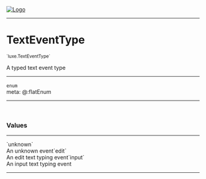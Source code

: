 
[![Logo](../../images/logo.png)](../../api/index.html)

---



<h1>TextEventType</h1>
<small>`luxe.TextEventType`</small>

A typed text event type

---

`enum`
<span class="meta">
<br/>meta: @:flatEnum
</span>


---


&nbsp;
&nbsp;




<h3>Values</h3> <hr/><span class="member signature apipage">`unknown`<br/> </span>
        <span class="small_desc_flat">An unknown event</span><span class="member signature apipage">`edit`<br/> </span>
        <span class="small_desc_flat">An edit text typing event</span><span class="member signature apipage">`input`<br/> </span>
        <span class="small_desc_flat">An input text typing event</span>








---

&nbsp;
&nbsp;
&nbsp;
&nbsp;